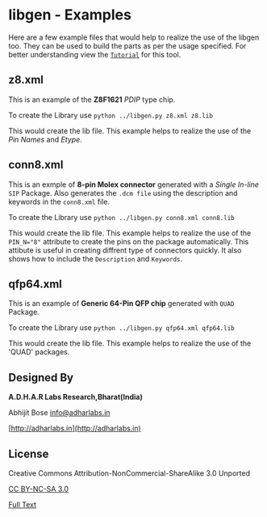 libgen - Examples
===========================================================

Here are a few example files that would help to realize the use of the libgen too.
They can be used to build the parts as per the usage specified.
For better understanding view the 
[`Tutorial`](https://github.com/AdharLabs/Kicad-tools/wiki/Tutorial-for-libgen) for this tool.

z8.xml
-------
This is an example of the **Z8F1621** *PDIP* type chip. 

To create the Library use `python ../libgen.py z8.xml z8.lib`

This would create the lib file. This example helps to realize the use of the 
*Pin Names* and *Etype*.

conn8.xml
----------
This is an exmple of **8-pin Molex connector** generated with a *Single In-line* `SIP` Package. 
Also generates the `.dcm file` using the description and keywords in the `conn8.xml` file.

To create the Library use `python ../libgen.py conn8.xml conn8.lib`

This would create the lib file. This example helps to realize the use of the 
`PIN_N="8"` attribute to create the pins on the package automatically. 
This attibute is useful in creating diffrent type of connectors quickly.
It also shows how to include the `Description` and `Keywords`.

qfp64.xml
----------
This is an example of **Generic 64-Pin QFP chip** generated with `QUAD` Package.

To create the Library use `python ../libgen.py qfp64.xml qfp64.lib`

This would create the lib file. This example helps to realize the use of the 
'QUAD' packages.


Designed By
-----------
**A.D.H.A.R Labs Research,Bharat(India)**

Abhijit Bose [info@adharlabs.in](mailto:info@adharlabs.in)

[http://adharlabs.in](http://adharlabs.in)


 License
--------
Creative Commons Attribution-NonCommercial-ShareAlike 3.0 Unported

[CC BY-NC-SA 3.0](http://creativecommons.org/licenses/by-nc-sa/3.0/)

[Full Text](http://creativecommons.org/licenses/by-nc-sa/3.0/legalcode)


